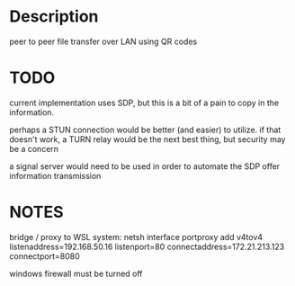# Description

peer to peer file transfer over LAN using QR codes

# TODO

current implementation uses SDP, but this is a bit of a pain to copy in the information. 

perhaps a STUN connection would be better (and easier) to utilize. 
if that doesn't work, a TURN relay would be the next best thing, but security may be a concern

a signal server would need to be used in order to automate the SDP offer information transmission

# NOTES
bridge / proxy to WSL system:
netsh interface portproxy add v4tov4 listenaddress=192.168.50.16 listenport=80 connectaddress=172.21.213.123 connectport=8080

windows firewall must be turned off
